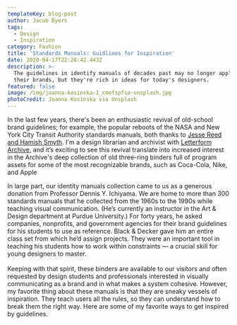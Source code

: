 ```yaml
---
templateKey: blog-post
author: Jacob Byers
tags:
  - Design
  - Inspiration
category: Fashion
title: 'Standards Manuals: Guidlines for Inspiration'
date: 2020-04-17T22:28:42.443Z
description: >-
  The guidelines in identify manuals of decades past may no longer apply to
  their brands, but they're rich in ideas for today's designers.
featured: false
image: /img/joanna-kosinska-1_cmofspfso-unsplash.jpg
photoCredit: Joanna Kosinska via Unsplash
---
```

In the last few years, there's been an enthusiastic revival of old-school brand guidelines; for example, the popular reboots of the NASA and New York City Transit Authority standards manuals, both thanks to [Jesse Reed and Hamish Smyth](https://standardsmanual.com/pages/about). I'm a design librarian and archivist with [Letterform Archive](https://create.adobe.com/2019/11/19/saving-design.html), and it’s exciting to see this revival translate into increased interest in the Archive's deep collection of old three-ring binders full of program assets for some of the most recognizable brands, such as Coca-Cola, Nike, and Apple

In large part, our identity manuals collection came to us as a generous donation from Professor Dennis Y. Ichiyama. We are home to more than 300 standards manuals that he collected from the 1960s to the 1990s while teaching visual communication. (He’s currently an instructor in the Art & Design department at Purdue University.) For forty years, he asked companies, nonprofits, and government agencies for their brand guidelines for his students to use as reference. Black & Decker gave him an entire class set from which he’d assign projects. They were an important tool in teaching his students how to work within constraints — a crucial skill for young designers to master.\
\
Keeping with that spirit, these binders are available to our visitors and often requested by design students and professionals interested in visually communicating as a brand and in what makes a system cohesive. However, my favorite thing about these manuals is that they are sneaky vessels of inspiration. They teach users all the rules, so they can understand how to break them the right way. Here are some of my favorite ways to get inspired by guidelines.
